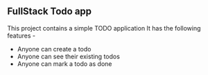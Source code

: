 ## FullStack Todo app

This project contains a simple TODO application
It has the following features -

- Anyone can create a todo
- Anyone can see their existing todos
- Anyone can mark a todo as done
